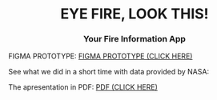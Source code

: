 <h1 align="center">EYE FIRE, LOOK THIS!</h1>
<h3 align="center">Your Fire Information App</h3>

<p>FIGMA PROTOTYPE: <a target="_blank" href="https://www.figma.com/proto/I9dH8Y6R8r3TDMuvGHD7U2/Untitled?type=design&node-id=2-74&t=iHWN5zoYnaM7Gpo3-1&scaling=scale-down&page-id=0%3A1&starting-point-node-id=2%3A74&mode=design">FIGMA PROTOTYPE (CLICK HERE)</a> </p>
<p>See what we did in a short time with data provided by NASA:  </p>

<p>The apresentation in PDF: <a href="NASA_Space_Apps_2023_-_MacuX_-_EyeFire (3).pdf">PDF (CLICK HERE)</a></p>



